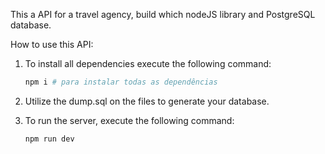This a API for a travel agency, build which nodeJS library and PostgreSQL database.

How to use this API:

1. To install all dependencies execute the following command:

   ```bash
   npm i # para instalar todas as dependências
   ```

2. Utilize the dump.sql on the files to generate your database.

3. To run the server, execute the following command:
   ```bash
   npm run dev
   ```
